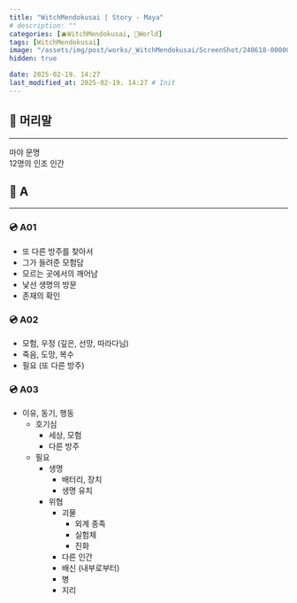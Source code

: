 ```yaml
---
title: "WitchMendokusai | Story - Maya"
# description: ""
categories: [🫐WitchMendokusai, 🥥World]
tags: [WitchMendokusai]
image: "/assets/img/post/works/_WitchMendokusai/ScreenShot/240618-000000.png"
hidden: true

date: 2025-02-19. 14:27
last_modified_at: 2025-02-19. 14:27 # Init
---
```


## 📀 머리말

---

마야 문명  
12명의 인조 인간  

## 📀 A

---

### 💿 A01

- 또 다른 방주를 찾아서
- 그가 들려준 모험담
- 모르는 곳에서의 깨어남
- 낯선 생명의 방문
- 존재의 확인

### 💿 A02

- 모험, 우정 (깊은, 선망, 따라다님)
- 죽음, 도망, 복수
- 필요 (또 다른 방주)

### 💿 A03

- 이유, 동기, 행동
  - 호기심
    - 세상, 모험
    - 다른 방주
  - 필요
    - 생명
      - 배터리, 장치
      - 생명 유치
    - 위협
      - 괴물
        - 외계 종족
        - 실험체
        - 진화
      - 다른 인간
      - 배신 (내부로부터)
      - 병
      - 지리
